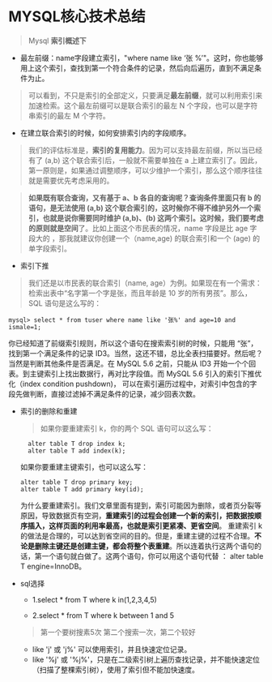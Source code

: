 # MYSQL核心技术总结


> Mysql **索引概述下**

- 最左前缀：name字段建立索引，"where name like ‘张 %’"。这时，你也能够用上这个索引，查找到第一个符合条件的记录，然后向后遍历，直到不满足条件为止。
> 可以看到，不只是索引的全部定义，只要满足**最左前缀**，就可以利用索引来加速检索。这个最左前缀可以是联合索引的最左 N 个字段，也可以是字符串索引的最左 M 个字符。
- 在建立联合索引的时候，如何安排索引内的字段顺序。
> 我们的评估标准是，**索引的复用能力**。因为可以支持最左前缀，所以当已经有了 (a,b) 这个联合索引后，一般就不需要单独在 a 上建立索引了。因此，第一原则是，如果通过调整顺序，可以少维护一个索引，那么这个顺序往往就是需要优先考虑采用的。

  >**如果既有联合查询，又有基于 a、b 各自的查询呢？**查询条件里面只有 b 的语句，是无法使用 (a,b) 这个联合索引的，这时候你不得不维护另外一个索引，也就是说你需要同时维护 (a,b)、(b) 这两个索引。这时候，我们要考虑的原则就是**空间**了。比如上面这个市民表的情况，name 字段是比 age 字段大的 ，那我就建议你创建一个（name,age) 的联合索引和一个 (age) 的单字段索引。

- 索引下推
>我们还是以市民表的联合索引（name, age）为例。如果现在有一个需求：检索出表中“名字第一个字是张，而且年龄是 10 岁的所有男孩”。那么，SQL 语句是这么写的：
```
mysql> select * from tuser where name like '张%' and age=10 and ismale=1;
```
你已经知道了前缀索引规则，所以这个语句在搜索索引树的时候，只能用 “张”，找到第一个满足条件的记录 ID3。当然，这还不错，总比全表扫描要好。然后呢？当然是判断其他条件是否满足。在 MySQL 5.6 之前，只能从 ID3 开始一个个回表。到主键索引上找出数据行，再对比字段值。而 MySQL 5.6 引入的索引下推优化（index condition pushdown)， 可以在索引遍历过程中，对索引中包含的字段先做判断，直接过滤掉不满足条件的记录，减少回表次数。

- 索引的删除和重建
  >如果你要重建索引 k，你的两个 SQL 语句可以这么写：
  ```
    alter table T drop index k;
    alter table T add index(k);
  ```
  如果你要重建主键索引，也可以这么写：
  ```
  alter table T drop primary key;
  alter table T add primary key(id);
  ```
  为什么要重建索引。我们文章里面有提到，索引可能因为删除，或者页分裂等原因，导致数据页有空洞，**重建索引的过程会创建一个新的索引，把数据按顺序插入，这样页面的利用率最高，也就是索引更紧凑、更省空间**。
  重建索引 k 的做法是合理的，可以达到省空间的目的。但是，重建主键的过程不合理。**不论是删除主键还是创建主键，都会将整个表重建**。所以连着执行这两个语句的话，第一个语句就白做了。这两个语句，你可以用这个语句代替 ： alter table T engine=InnoDB。

- sql选择
  - 1.select * from T where k in(1,2,3,4,5)

  - 2.select * from T where k between 1 and 5

  > 第一个要树搜素5次  第二个搜索一次，第二个较好

    - like 'j' 或 'j%' 可以使用索引，并且快速定位记录。
    - like '%j' 或 '%j%'，只是在二级索引树上遍历查找记录，并不能快速定位（扫描了整棵索引树），使用了索引但不能加快速度。

